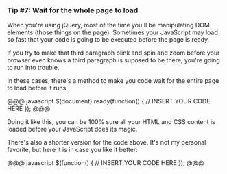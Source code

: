 ### Tip #7: Wait for the whole page to load

When you're using jQuery, most of the time you'll be manipulating DOM elements (those things on the page). Sometimes your JavaScript may load so fast that your code is going to be executed before the page is ready. 

If you try to make that third paragraph blink and spin and zoom before your browser even knows a third paragraph is suposed to be there, you're going to run into trouble.

In these cases, there's a method to make you code wait for the entire page to load before it runs.

@@@ javascript
$(document).ready(function() {
  // INSERT YOUR CODE HERE
});
@@@

Doing it like this, you can be 100% sure all your HTML and CSS content is loaded before your JavaScript does its magic.

There's also a shorter version for the code above. It's not my personal favorite, but here it is in case you like it better:

@@@ javascript
$(function() {
  // INSERT YOUR CODE HERE
});
@@@